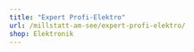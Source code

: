```yaml
---
title: "Expert Profi-Elektro"
url: /millstatt-am-see/expert-profi-elektro/
shop: Elektronik
---
```

